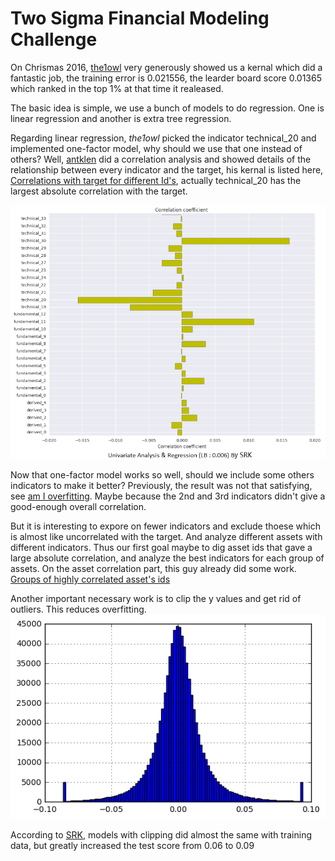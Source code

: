 # Two Sigma Financial Modeling Challenge


On Chrismas 2016, [the1owl](https://www.kaggle.com/the1owl) very generously showed us a kernal which did a fantastic job, the training error is 0.021556, the learder board score 0.01365 which ranked in the top 1% at that time it realeased.

The basic idea is simple, we use a bunch of models to do regression. One is linear regression and another is extra tree regression.

Regarding linear regression, *the1owl* picked the indicator technical_20 and implemented one-factor model, why should we use that one instead of others? Well, [antklen](https://www.kaggle.com/antklen) did a correlation analysis and showed details of the relationship between every indicator and the target, his kernal is listed here, [Correlations with target for different Id's](https://www.kaggle.com/antklen/two-sigma-financial-modeling/correlations-with-target-for-different-id-s), actually technical_20 has the largest absolute correlation with the target. 

![](./images/Correlation_indicator.png)

Now that one-factor model works so well, should we include some others indicators to make it better? Previously, the result was not that satisfying, see [am I overfitting](https://www.kaggle.com/sudalairajkumar/two-sigma-financial-modeling/am-i-over-fitting). Maybe because the 2nd and 3rd indicators didn't give a good-enough overall correlation. 


But it is interesting to expore on fewer indicators and exclude thoese which is almost like uncorrelated with the target. And analyze different assets with different indicators. Thus our first goal maybe to dig asset ids that gave a large absolute correlation, and analyze the best indicators for each group of assets. On the asset correlation part, this guy already did some work. [Groups of highly correlated asset's ids](https://www.kaggle.com/uditsaini/two-sigma-financial-modeling/groups-of-highly-correlated-asset-s-ids)


Another important necessary work is to clip the y values and get rid of outliers. This reduces overfitting.
![](./images/y_distribution.png)

According to [SRK](https://www.kaggle.com/sudalairajkumar/two-sigma-financial-modeling/univariate-analysis-regression-lb-0-006), models with clipping did almost the same with training data, but greatly increased the test score from 0.06 to 0.09

